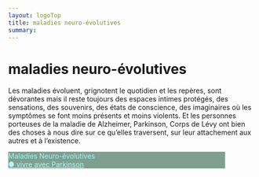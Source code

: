 ```yaml
---
layout: logoTop
title: maladies neuro-évolutives
summary: 
---
```

<h1>maladies neuro-évolutives</h1>
<p class="intro-text">Les maladies évoluent, grignotent le quotidien et les repères, sont dévorantes mais il reste toujours des espaces intimes protégés, des sensations, des souvenirs, des états de conscience, des imaginaires où les symptômes se font moins présents et moins violents. Et les personnes porteuses de la maladie de Alzheimer, Parkinson, Corps de Lévy ont bien des choses à nous dire sur ce qu’elles traversent, sur leur attachement aux autres et à l’existence. </p>

<div class="space-around--wrap">
<p class="shadow" style="background: #7fa090; width: 50ch"><span style="color:#97f9f7" class="nav-list-heading">Maladies Neuro-évolutives</span><br>
  <a style="color:#aafdfc" class="nav-list-item"  href="/vivre-avec-parkinson">●&nbsp;vivre avec Parkinson</a><br>
</p>
</div>